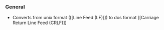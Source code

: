 ### General
- Converts from unix format ([[Line Feed (LF)]]) to dos format [[Carriage Return Line Feed (CRLF)]]